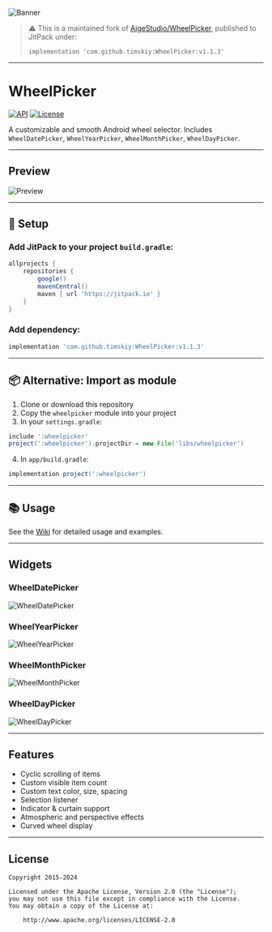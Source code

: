![Banner](https://github.com/AigeStudio/WheelPicker/blob/main/Previews/main/Banner.jpg)

> ⚠️ This is a maintained fork of [AigeStudio/WheelPicker](https://github.com/AigeStudio/WheelPicker), published to JitPack under:
>
> `implementation 'com.github.timskiy:WheelPicker:v1.1.3'`

---

# WheelPicker

[![API](https://img.shields.io/badge/API-14%2B-brightgreen.svg)](https://github.com/timskiy/WheelPicker)
[![License](https://img.shields.io/badge/License-Apache%202-blue.svg)](LICENSE)

A customizable and smooth Android wheel selector. Includes `WheelDatePicker`, `WheelYearPicker`, `WheelMonthPicker`, `WheelDayPicker`.

---

## Preview

![Preview](https://github.com/AigeStudio/WheelPicker/blob/main/Previews/main/Preview.gif)

---

## 🔧 Setup

### Add JitPack to your project `build.gradle`:
```gradle
allprojects {
    repositories {
        google()
        mavenCentral()
        maven { url 'https://jitpack.io' }
    }
}
```

### Add dependency:
```gradle
implementation 'com.github.timskiy:WheelPicker:v1.1.3'
```

---

## 📦 Alternative: Import as module

1. Clone or download this repository
2. Copy the `wheelpicker` module into your project
3. In your `settings.gradle`:
```gradle
include ':wheelpicker'
project(':wheelpicker').projectDir = new File('libs/wheelpicker')
```
4. In `app/build.gradle`:
```gradle
implementation project(':wheelpicker')
```

---

## 📚 Usage

See the [Wiki](https://github.com/AigeStudio/WheelPicker/wiki/WIKI) for detailed usage and examples.

---

## Widgets

### WheelDatePicker
![WheelDatePicker](https://github.com/AigeStudio/WheelPicker/blob/main/Previews/main/WheelDatePicker.gif)

### WheelYearPicker
![WheelYearPicker](https://github.com/AigeStudio/WheelPicker/blob/main/Previews/main/WheelYearPicker.gif)

### WheelMonthPicker
![WheelMonthPicker](https://github.com/AigeStudio/WheelPicker/blob/main/Previews/main/WheelMonthPicker.gif)

### WheelDayPicker
![WheelDayPicker](https://github.com/AigeStudio/WheelPicker/blob/main/Previews/main/WheelDayPicker.gif)

---

## Features

- Cyclic scrolling of items
- Custom visible item count
- Custom text color, size, spacing
- Selection listener
- Indicator & curtain support
- Atmospheric and perspective effects
- Curved wheel display

---

## License

```
Copyright 2015-2024

Licensed under the Apache License, Version 2.0 (the "License");
you may not use this file except in compliance with the License.
You may obtain a copy of the License at:

    http://www.apache.org/licenses/LICENSE-2.0
```
